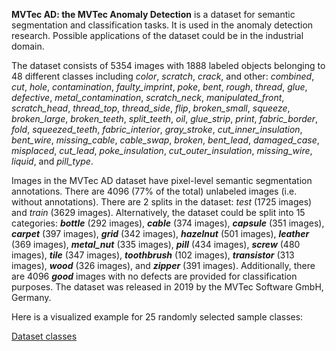 **MVTec AD: the MVTec Anomaly Detection** is a dataset for semantic segmentation and classification tasks. It is used in the anomaly detection research. Possible applications of the dataset could be in the industrial domain. 

The dataset consists of 5354 images with 1888 labeled objects belonging to 48 different classes including *color*, *scratch*, *crack*, and other: *combined*, *cut*, *hole*, *contamination*, *faulty_imprint*, *poke*, *bent*, *rough*, *thread*, *glue*, *defective*, *metal_contamination*, *scratch_neck*, *manipulated_front*, *scratch_head*, *thread_top*, *thread_side*, *flip*, *broken_small*, *squeeze*, *broken_large*, *broken_teeth*, *split_teeth*, *oil*, *glue_strip*, *print*, *fabric_border*, *fold*, *squeezed_teeth*, *fabric_interior*, *gray_stroke*, *cut_inner_insulation*, *bent_wire*, *missing_cable*, *cable_swap*, *broken*, *bent_lead*, *damaged_case*, *misplaced*, *cut_lead*, *poke_insulation*, *cut_outer_insulation*, *missing_wire*, *liquid*, and *pill_type*.

Images in the MVTec AD dataset have pixel-level semantic segmentation annotations. There are 4096 (77% of the total) unlabeled images (i.e. without annotations). There are 2 splits in the dataset: *test* (1725 images) and *train* (3629 images). Alternatively, the dataset could be split into 15 categories: ***bottle*** (292 images), ***cable*** (374 images), ***capsule*** (351 images), ***carpet*** (397 images), ***grid*** (342 images), ***hazelnut*** (501 images), ***leather*** (369 images), ***metal_nut*** (335 images), ***pill*** (434 images), ***screw*** (480 images), ***tile*** (347 images), ***toothbrush*** (102 images), ***transistor*** (313 images), ***wood*** (326 images), and ***zipper*** (391 images). Additionally, there are 4096 ***good*** images with no defects are provided for classification purposes. The dataset was released in 2019 by the MVTec Software GmbH, Germany.

Here is a visualized example for 25 randomly selected sample classes:

[Dataset classes](https://github.com/dataset-ninja/mvtec-AD/raw/main/visualizations/classes_preview.webm)
